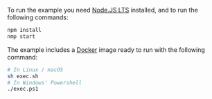 To run the example you need [Node.JS LTS](https://nodejs.org/en/download/) installed, and to run the following commands:

```bash
npm install
nmp start
```

The example includes a [Docker](https://www.docker.com) image ready to run with the following command:

```bash
# In Linux / macOS
sh exec.sh
# In Windows' Powershell
./exec.ps1
```
